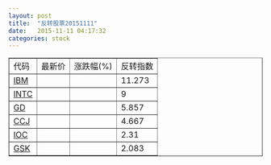 ```yaml
---
layout: post
title:  "反转股票20151111"
date:   2015-11-11 04:17:32
categories: stock
---
```


<script type="text/javascript">
var stockList = []
stockList.push('gb_ibm');
stockList.push('gb_intc');
stockList.push('gb_gd');
stockList.push('gb_ccj');
stockList.push('gb_ioc');
stockList.push('gb_gsk');
</script>

<table border="1">
 <tr>
 <td>代码</td>
  <td>最新价</td>
  <td>涨跌幅(%)</td>
 <td>反转指数</td>
</tr>
  <tr id="ibm"><td><a href="http://stock.finance.sina.com.cn/usstock/quotes/IBM.html" target="_blank">IBM</a></td><td></td><td></td><td>11.273</td></tr>
  <tr id="intc"><td><a href="http://stock.finance.sina.com.cn/usstock/quotes/INTC.html" target="_blank">INTC</a></td><td></td><td></td><td>9</td></tr>
  <tr id="gd"><td><a href="http://stock.finance.sina.com.cn/usstock/quotes/GD.html" target="_blank">GD</a></td><td></td><td></td><td>5.857</td></tr>
  <tr id="ccj"><td><a href="http://stock.finance.sina.com.cn/usstock/quotes/CCJ.html" target="_blank">CCJ</a></td><td></td><td></td><td>4.667</td></tr>
  <tr id="ioc"><td><a href="http://stock.finance.sina.com.cn/usstock/quotes/IOC.html" target="_blank">IOC</a></td><td></td><td></td><td>2.31</td></tr>
  <tr id="gsk"><td><a href="http://stock.finance.sina.com.cn/usstock/quotes/GSK.html" target="_blank">GSK</a></td><td></td><td></td><td>2.083</td></tr>
</table>
